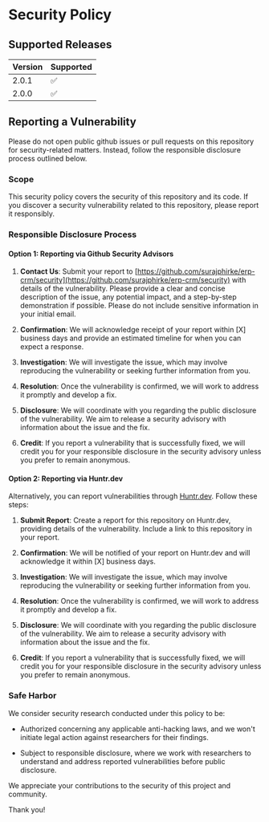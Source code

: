 # Security Policy

## Supported Releases

| Version | Supported          |
| ------- | ------------------ |
| 2.0.1   | :white_check_mark: |
| 2.0.0   | :white_check_mark: |

## Reporting a Vulnerability

Please do not open public github issues or pull requests on this repository for security-related matters. Instead, follow the responsible disclosure process outlined below.

### Scope

This security policy covers the security of this repository and its code. If you discover a security vulnerability related to this repository, please report it responsibly.

### Responsible Disclosure Process

#### Option 1: Reporting via Github Security Advisors

1. **Contact Us**: Submit your report to [https://github.com/surajphirke/erp-crm/security](https://github.com/surajphirke/erp-crm/security) with details of the vulnerability. Please provide a clear and concise description of the issue, any potential impact, and a step-by-step demonstration if possible. Please do not include sensitive information in your initial email.

2. **Confirmation**: We will acknowledge receipt of your report within [X] business days and provide an estimated timeline for when you can expect a response.

3. **Investigation**: We will investigate the issue, which may involve reproducing the vulnerability or seeking further information from you.

4. **Resolution**: Once the vulnerability is confirmed, we will work to address it promptly and develop a fix.

5. **Disclosure**: We will coordinate with you regarding the public disclosure of the vulnerability. We aim to release a security advisory with information about the issue and the fix.

6. **Credit**: If you report a vulnerability that is successfully fixed, we will credit you for your responsible disclosure in the security advisory unless you prefer to remain anonymous.

#### Option 2: Reporting via Huntr.dev

Alternatively, you can report vulnerabilities through [Huntr.dev](https://huntr.dev). Follow these steps:

1. **Submit Report**: Create a report for this repository on Huntr.dev, providing details of the vulnerability. Include a link to this repository in your report.

2. **Confirmation**: We will be notified of your report on Huntr.dev and will acknowledge it within [X] business days.

3. **Investigation**: We will investigate the issue, which may involve reproducing the vulnerability or seeking further information from you.

4. **Resolution**: Once the vulnerability is confirmed, we will work to address it promptly and develop a fix.

5. **Disclosure**: We will coordinate with you regarding the public disclosure of the vulnerability. We aim to release a security advisory with information about the issue and the fix.

6. **Credit**: If you report a vulnerability that is successfully fixed, we will credit you for your responsible disclosure in the security advisory unless you prefer to remain anonymous.

### Safe Harbor

We consider security research conducted under this policy to be:

- Authorized concerning any applicable anti-hacking laws, and we won't initiate legal action against researchers for their findings.

- Subject to responsible disclosure, where we work with researchers to understand and address reported vulnerabilities before public disclosure.

We appreciate your contributions to the security of this project and community.

Thank you!
